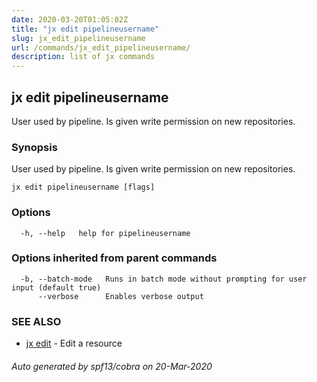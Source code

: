```yaml
---
date: 2020-03-20T01:05:02Z
title: "jx edit pipelineusername"
slug: jx_edit_pipelineusername
url: /commands/jx_edit_pipelineusername/
description: list of jx commands
---
```

## jx edit pipelineusername

User used by pipeline. Is given write permission on new repositories.

### Synopsis

User used by pipeline. Is given write permission on new repositories.

```
jx edit pipelineusername [flags]
```

### Options

```
  -h, --help   help for pipelineusername
```

### Options inherited from parent commands

```
  -b, --batch-mode   Runs in batch mode without prompting for user input (default true)
      --verbose      Enables verbose output
```

### SEE ALSO

* [jx edit](/commands/jx_edit/)	 - Edit a resource

###### Auto generated by spf13/cobra on 20-Mar-2020
